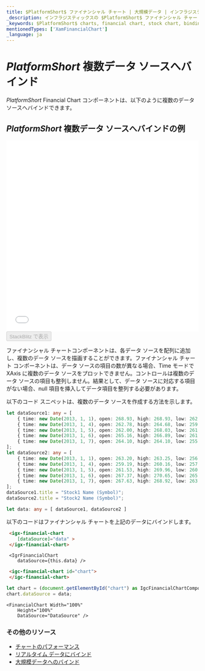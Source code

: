 ```yaml
---
title: $PlatformShort$ ファイナンシャル チャート | 大規模データ | インフラジスティックス
_description: インフラジスティックスの $PlatformShort$ ファイナンシャル チャート コントロールのパフォーマンスを最適化する方法について説明します。$ProductName$ チャートのパフォーマンスを向上させます。
_keywords: $PlatformShort$ charts, financial chart, stock chart, binding to data, $ProductName$, Infragistics, $PlatformShort$ チャート, ファイナンシャル チャート, 株価チャート, パフォーマンス, インフラジスティックス
mentionedTypes: ['XamFinancialChart']
_language: ja
---
```

# $PlatformShort$ 複数データ ソースへバインド

$PlatformShort$ Financial Chart コンポーネントは、以下のように複数のデータ ソースへバインドできます。

## $PlatformShort$ 複数データ ソースへバインドの例
<div class="sample-container loading" style="height: 500px">
    <iframe id="financial-chart-multiple-data-iframe" src='{environment:dvDemosBaseUrl}/charts/financial-chart-multiple-data' width="100%" height="100%" seamless frameBorder="0" onload="onXPlatSampleIframeContentLoaded(this);" alt="$PlatformShort$ 複数データ ソースへバインドの例"></iframe>
</div>
<div>
    <button data-localize="stackblitz" disabled class="stackblitz-btn" data-iframe-id="financial-chart-multiple-data-iframe" data-demos-base-url="{environment:dvDemosBaseUrl}">StackBlitz で表示
    </button>
<sample-button src="charts/financial-chart/multiple-data"></sample-button>

</div>
<div class="divider--half"></div>

ファイナンシャル チャートコンポーネントは、各データ ソースを配列に追加し、複数のデータ ソースを描画することができます。ファイナンシャル チャート コンポーネントは、データ ソースの項目の数が異なる場合、Time モードで XAxis に複数のデータ ソースをプロットできません。コントロールは複数のデータ ソースの項目も整列しません。結果として、データ ソースに対応する項目がない場合、null 項目を挿入してデータ項目を整列する必要があります。

以下のコード スニペットは、複数のデータ ソースを作成する方法を示します。

```ts
let dataSource1: any = [
	{ time: new Date(2013, 1, 1), open: 268.93, high: 268.93, low: 262.80, close: 265.00, volume: 6118146 },
	{ time: new Date(2013, 1, 4), open: 262.78, high: 264.68, low: 259.07, close: 259.98, volume: 3723793 },
	{ time: new Date(2013, 1, 5), open: 262.00, high: 268.03, low: 261.46, close: 266.89, volume: 4013780 },
	{ time: new Date(2013, 1, 6), open: 265.16, high: 266.89, low: 261.11, close: 262.22, volume: 2772204 },
	{ time: new Date(2013, 1, 7), open: 264.10, high: 264.10, low: 255.11, close: 260.23, volume: 3977065 },
];
let dataSource2: any = [
	{ time: new Date(2013, 1, 1), open: 263.20, high: 263.25, low: 256.60, close: 257.21, volume: 3407457 },
	{ time: new Date(2013, 1, 4), open: 259.19, high: 260.16, low: 257.00, close: 258.70, volume: 2944730 },
	{ time: new Date(2013, 1, 5), open: 261.53, high: 269.96, low: 260.30, close: 269.47, volume: 5295786 },
	{ time: new Date(2013, 1, 6), open: 267.37, high: 270.65, low: 265.40, close: 269.24, volume: 3464080 },
	{ time: new Date(2013, 1, 7), open: 267.63, high: 268.92, low: 263.11, close: 265.09, volume: 3981233 }
];
dataSource1.title = "Stock1 Name (Symbol)";
dataSource2.title = "Stock2 Name (Symbol)";

let data: any = [ dataSource1, dataSource2 ]

```

以下のコードはファイナンシャル チャートを上記のデータにバインドします。

```html
 <igx-financial-chart
    [dataSource]="data" >
 </igx-financial-chart>
```

```tsx
 <IgrFinancialChart
    dataSource={this.data} />
```

```html
 <igc-financial-chart id="chart">
 </igc-financial-chart>
```

```ts
let chart = (document.getElementById("chart") as IgcFinancialChartComponent);
chart.dataSource = data;
```

```razor
<FinancialChart Width="100%"
    Height="100%"    
    DataSource="DataSource" />
```

<div class="divider--half"></div>

### その他のリソース
<div class="divider--half"></div>

* [チャートのパフォーマンス](financial-chart-performance.md)
* [リアルタイム データにバインド](financial-chart-high-frequency.md)
* [大規模データへのバインド](financial-chart-high-volume.md)